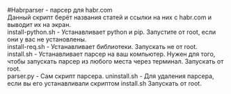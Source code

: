 #Habrparser - парсер для habr.com   
Данный скрипт берёт названия статей и ссылки на них с habr.com и выводит их на экран.   
install-python.sh - Устанавливает python и pip. Запустите от root, если они у вас не установлены.   
install-req.sh - Устанавливает библиотеки.  Запускать не от root.   
install.sh - Устанавливает парсер на ваш компьютер. Нужен для того, чтобы запускать парсер из любого места через терминал. Запускать от root.  
parser.py  - Сам скрипт парсера.
uninstall.sh - Для удаления парсера, если вы его устанавливали скриптом install.sh Запускать от root.  

